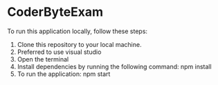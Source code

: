 # CoderByteExam


To run this application locally, follow these steps:

1. Clone this repository to your local machine.
2. Preferred to use visual studio
3. Open the terminal
4. Install dependencies by running the following command: npm install
5. To run the application: npm start